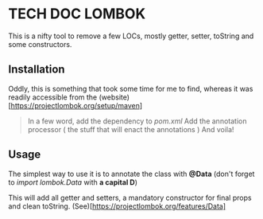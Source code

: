 # TECH DOC LOMBOK

This is a nifty tool to remove a few LOCs, mostly getter, setter, toString and some constructors. 

## Installation

Oddly, this is something that took some time for me to find, whereas it was readily accessible from the (website)[https://projectlombok.org/setup/maven]

> In a few word, add the dependency to *pom.xml*
> Add the annotation processor ( the stuff that will enact the annotations ) 
> And voila!

## Usage

The simplest way to use it is to annotate the class with **@Data** (don't forget to *import lombok.Data* with **a capital D**)

This will add all getter and setters, a mandatory constructor for final props and clean toString. (See)[https://projectlombok.org/features/Data]